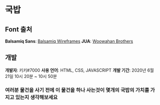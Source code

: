 # 국밥

## Font 출처
**Balsamiq Sans**: [Balsamiq Wireframes](https://github.com/balsamiq/balsamiqsans)
**JUA**: [Woowahan Brothers](https://fonts.google.com/specimen/Jua?subset=korean)

## 개발
**개발자**: 키키#7000
**사용 언어**: HTML, CSS, JAVASCRIPT
**개발 기간**: 2020년 6월 21일 10시 20분 ~ 10시 50분

### 여러분 물건을 사기 전에 이 물건을 하나 사는것이 몇개의 국밥의 가치를 가지고 있는지 생각해보세요
